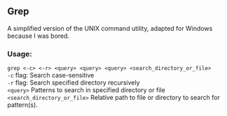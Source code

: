 ## Grep
A simplified version of the UNIX command utility, adapted for Windows because I was bored.
<br>
### Usage: <br>
`grep <-c> <-r> <query> <query> <query> <search_directory_or_file>`
<br>
`-c` flag: Search case-sensitive
<br>
`-r` flag: Search specified directory recursively
<br>
`<query>` Patterns to search in specified directory or file
<br>
`<search_directory_or_file>` Relative path to file or directory to search for pattern(s). 